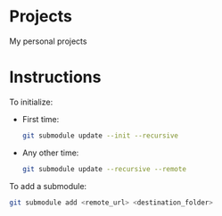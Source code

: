 # Projects

My personal projects

# Instructions

To initialize:
- First time:
    ```sh
    git submodule update --init --recursive
    ```
- Any other time:
    ```sh
    git submodule update --recursive --remote
    ```

To add a submodule:
```sh
git submodule add <remote_url> <destination_folder>
```
